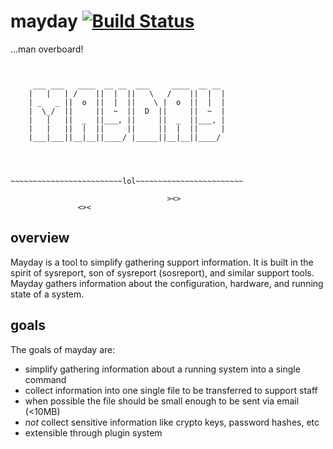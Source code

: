 # mayday [![Build Status](https://travis-ci.org/coreos/mayday.png?branch=master)](https://travis-ci.org/coreos/mayday)

...man overboard!

```


     ___ ___   ____  __ __  ___     ____  __ __ 
    |   |   | /    ||  |  ||   \   /    ||  |  |
    | _   _ ||  o  ||  |  ||    \ |  o  ||  |  |
    |  \_/  ||     ||  ~  ||  D  ||     ||  ~  |
    |   |   ||  _  ||___, ||     ||  _  ||___, |
    |   |   ||  |  ||     ||     ||  |  ||     |
    |___|___||__|__||____/ |_____||__|__||____/ 
                                                



~~~~~~~~~~~~~~~~~~~~~~~~~lol~~~~~~~~~~~~~~~~~~~~~~~~

                                   ><>
               <><  
```

## overview
Mayday is a tool to simplify gathering support information.  It is built in the
spirit of sysreport, son of sysreport (sosreport), and similar support tools.  
Mayday gathers information about the configuration, hardware, and running state
of a system.


## goals
The goals of mayday are:
  * simplify gathering information about a running system into a single command
  * collect information into one single file to be transferred to support staff
  * when possible the file should be small enough to be sent via email (<10MB)
  * *not* collect sensitive information like crypto keys, password hashes, etc
  * extensible through plugin system
